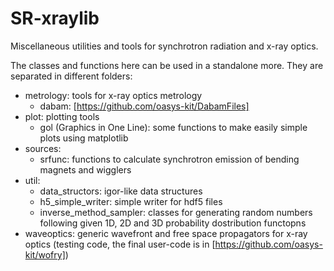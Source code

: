 # SR-xraylib

Miscellaneous utilities and tools for synchrotron radiation and x-ray optics.

The classes and functions here can be used in a standalone more. They are separated in different folders: 

- metrology: tools for x-ray optics metrology
  - dabam: [https://github.com/oasys-kit/DabamFiles]
- plot: plotting tools
  - gol (Graphics in One Line): some functions to make easily simple plots using matplotlib
- sources: 
  - srfunc: functions to calculate synchrotron emission of bending magnets and wigglers
- util: 
  - data_structors: igor-like data structures
  - h5_simple_writer: simple writer for hdf5 files
  - inverse_method_sampler: classes for generating random numbers following given 1D, 2D and 3D probability dostribution functopns
- waveoptics: generic wavefront and free space propagators for x-ray optics (testing code, the final user-code is in [https://github.com/oasys-kit/wofry])
 

